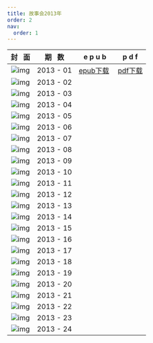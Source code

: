 ```yaml
---
title: 故事会2013年
order: 2
nav:
  order: 1
---
```

|                          封   面                          | 期   数 |           e p u b           |           p d f           |
| :---------------------------------------------------------: | :-----------: | :------------------------------: | :---------------------------: |
| ![img](../../../public/images/gushihui/gsh2013/gsh201301.jpg) | 2013 - 01 | [epub下载](http://www.qq.com)  | [pdf下载](http://www.qq.com) |
| ![img](../../../public/images/gushihui/gsh2013/gsh201302.jpg) | 2013 - 02 |                              |                          |
| ![img](../../../public/images/gushihui/gsh2013/gsh201303.jpg) | 2013 - 03 |                              |                          |
| ![img](../../../public/images/gushihui/gsh2013/gsh201304.jpg) | 2013 - 04 |                              |                          |
| ![img](../../../public/images/gushihui/gsh2013/gsh201305.jpg) | 2013 - 05 |                              |                          |
| ![img](../../../public/images/gushihui/gsh2013/gsh201306.jpg) | 2013 - 06 |                              |                          |
| ![img](../../../public/images/gushihui/gsh2013/gsh201307.jpg) | 2013 - 07 |                              |                          |
| ![img](../../../public/images/gushihui/gsh2013/gsh201308.jpg) | 2013 - 08 |                              |                          |
| ![img](../../../public/images/gushihui/gsh2013/gsh201309.jpg) | 2013 - 09 |                              |                          |
| ![img](../../../public/images/gushihui/gsh2013/gsh201310.jpg) | 2013 - 10 |                              |                          |
| ![img](../../../public/images/gushihui/gsh2013/gsh201311.jpg) | 2013 - 11 |                              |                          |
| ![img](../../../public/images/gushihui/gsh2013/gsh201312.jpg) | 2013 - 12 |                              |                          |
| ![img](../../../public/images/gushihui/gsh2013/gsh201313.jpg) | 2013 - 13 |                              |                          |
| ![img](../../../public/images/gushihui/gsh2013/gsh201314.jpg) | 2013 - 14 |                              |                          |
| ![img](../../../public/images/gushihui/gsh2013/gsh201315.jpg) | 2013 - 15 |                              |                          |
| ![img](../../../public/images/gushihui/gsh2013/gsh201316.jpg) | 2013 - 16 |                              |                          |
| ![img](../../../public/images/gushihui/gsh2013/gsh201317.jpg) | 2013 - 17 |                              |                          |
| ![img](../../../public/images/gushihui/gsh2013/gsh201318.jpg) | 2013 - 18 |                              |                          |
| ![img](../../../public/images/gushihui/gsh2013/gsh201319.jpg) | 2013 - 19 |                              |                          |
| ![img](../../../public/images/gushihui/gsh2013/gsh201320.jpg) | 2013 - 20 |                              |                          |
| ![img](../../../public/images/gushihui/gsh2013/gsh201321.jpg) | 2013 - 21 |                              |                          |
| ![img](../../../public/images/gushihui/gsh2013/gsh201322.jpg) | 2013 - 22 |                              |                          |
| ![img](../../../public/images/gushihui/gsh2013/gsh201323.jpg) | 2013 - 23 |                              |                          |
| ![img](../../../public/images/gushihui/gsh2013/gsh201324.jpg) | 2013 - 24 |                              |                          |
